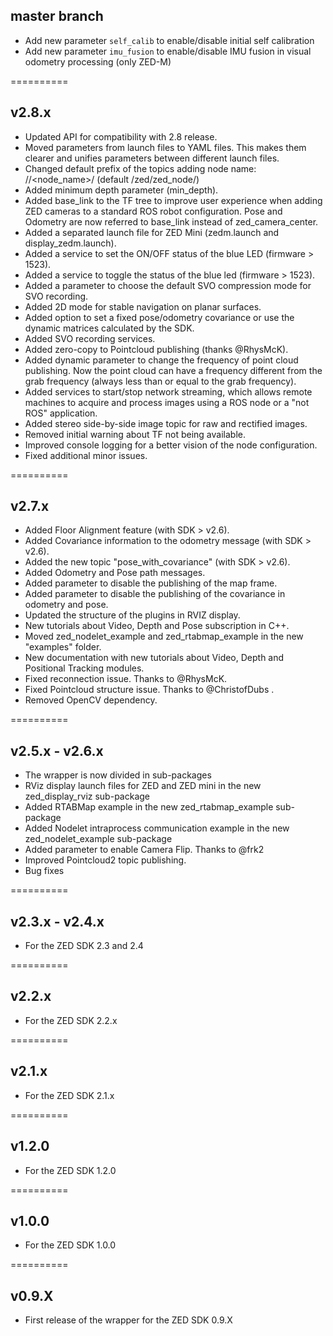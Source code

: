 master branch
-------------
- Add new parameter `self_calib` to enable/disable initial self calibration
- Add new parameter `imu_fusion` to enable/disable IMU fusion in visual odometry processing (only ZED-M)

==========

v2.8.x
------
- Updated API for compatibility with 2.8 release.
- Moved parameters from launch files to YAML files. This makes them clearer and unifies parameters between different launch files.
- Changed default prefix of the topics adding node name: /<namespace>/<node_name>/<topic> (default /zed/zed_node/<topic>)
- Added minimum depth parameter (min_depth).
- Added base_link to the TF tree to improve user experience when adding ZED cameras to a standard ROS robot configuration. Pose and Odometry are now referred to base_link instead of zed_camera_center.
- Added a separated launch file for ZED Mini (zedm.launch and display_zedm.launch).
- Added a service to set the ON/OFF status of the blue LED (firmware > 1523).
- Added a service to toggle the status of the blue led (firmware > 1523).
- Added a parameter to choose the default SVO compression mode for SVO recording.
- Added 2D mode for stable navigation on planar surfaces.
- Added option to set a fixed pose/odometry covariance or use the dynamic matrices calculated by the SDK.
- Added SVO recording services.
- Added zero-copy to Pointcloud publishing (thanks @RhysMcK).
- Added dynamic parameter to change the frequency of point cloud publishing. Now the point cloud can have a frequency different from the grab frequency (always less than or equal to the grab frequency).
- Added services to start/stop network streaming, which allows remote machines to acquire and process images using a ROS node or a "not ROS" application.
- Added stereo side-by-side image topic for raw and rectified images.
- Removed initial warning about TF not being available.
- Improved console logging for a better vision of the node configuration.
- Fixed additional minor issues.

==========

v2.7.x
------
- Added Floor Alignment feature (with SDK > v2.6).
- Added Covariance information to the odometry message (with SDK > v2.6).
- Added the new topic "pose_with_covariance" (with SDK > v2.6).
- Added Odometry and Pose path messages.
- Added parameter to disable the publishing of the map frame.
- Added parameter to disable the publishing of the covariance in odometry and pose.
- Updated the structure of the plugins in RVIZ display.
- New tutorials about Video, Depth and Pose subscription in C++.
- Moved zed_nodelet_example and zed_rtabmap_example in the new "examples" folder.
- New documentation with new tutorials about Video, Depth and Positional Tracking modules.
- Fixed reconnection issue. Thanks to @RhysMcK.
- Fixed Pointcloud structure issue. Thanks to @ChristofDubs .
- Removed OpenCV dependency.

==========

v2.5.x - v2.6.x
---------------
- The wrapper is now divided in sub-packages
- RViz display launch files for ZED and ZED mini in the new zed_display_rviz sub-package
- Added RTABMap example in the new zed_rtabmap_example sub-package
- Added Nodelet intraprocess communication example in the new zed_nodelet_example sub-package
- Added parameter to enable Camera Flip. Thanks to @frk2
- Improved Pointcloud2 topic publishing.
- Bug fixes

==========

v2.3.x - v2.4.x
---------------
- For the ZED SDK 2.3 and 2.4

==========

v2.2.x
------
- For the ZED SDK 2.2.x

==========

v2.1.x
------
- For the ZED SDK 2.1.x

==========

v1.2.0
------
- For the ZED SDK 1.2.0

==========

v1.0.0
------
- For the ZED SDK 1.0.0

==========

v0.9.X
------
- First release of the wrapper for the ZED SDK 0.9.X


